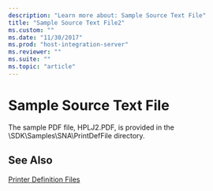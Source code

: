 ```yaml
---
description: "Learn more about: Sample Source Text File"
title: "Sample Source Text File2"
ms.custom: ""
ms.date: "11/30/2017"
ms.prod: "host-integration-server"
ms.reviewer: ""
ms.suite: ""
ms.topic: "article"
---
```

# Sample Source Text File
The sample PDF file, HPLJ2.PDF, is provided in the \SDK\Samples\SNA\PrintDefFile directory.  
  
## See Also  
 [Printer Definition Files](../core/printer-definition-files2.md)
